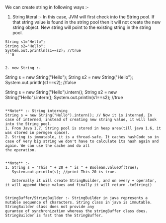 We can create string in following ways :-
1. String literal :- In this case, JVM will first check into the String pool. If that string value
is found in the string pool then it will not create the new string object. New string will point to
the existing string in the string pool.

```
String s1="Hello";
String s2="Hello";
System.out.println(s1==s2); //true
```0


2. new String :- 
```
String s = new String("Hello");
String s2 = new String("Hello");
System.out.println(s1==s2); //false


String s = new String("Hello").intern();
String s2 = new String("Hello").intern();
System.out.println(s1==s2); //true

```

**Note** :- String interning
String s = new String("Hello").intern(); // Now it is interned. In case of interned, instead of creating new string value, it will look into the String pool.
1. From Java 1.7, String pool is stored in heap area(till java 1.6, it was stored in permgen space). 
2. String is immutable, it is a thread-safe. It caches hashCode so in case of very big string we don't have to calculate its hash again and again. We can use the cache and do all
the operation.


**Note** :- 
1. String s = "This " + 20 + " is " + Boolean.valueOf(true);
   System.out.println(s); //print This 20 is true.
   
   Internally it will create StringBuilder, and on every + operator, it will append these values and finally it will return .toString()
   

StringBuffer/StringBuilder :- StringBuilder in java represents a mutable sequence of characters. String class in java is immutable. StringBuilder class does not provide any
gurantee of synchronization whereas the stringBuffer class does. StringBuilder is fast than the StringBuffer. 